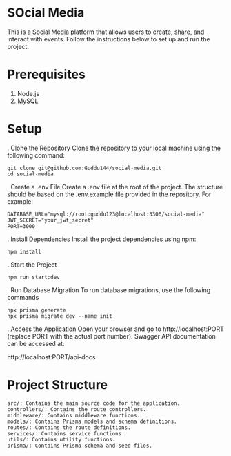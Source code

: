 # SOcial Media

This is a Social Media platform that allows users to create, share, and interact with events. Follow the instructions below to set up and run the project.

# Prerequisites

1. Node.js
2. MySQL

# Setup

. Clone the Repository
Clone the repository to your local machine using the following command:

    git clone git@github.com:Guddu144/social-media.git
    cd social-media

. Create a .env File
Create a .env file at the root of the project. The structure should be based on the .env.example file provided in the repository. For example:

    DATABASE_URL="mysql://root:guddu123@localhost:3306/social-media"
    JWT_SECRET="your_jwt_secret"
    PORT=3000

. Install Dependencies
Install the project dependencies using npm:

    npm install

. Start the Project

    npm run start:dev

. Run Database Migration
To run database migrations, use the following commands

    npx prisma generate
    npx prisma migrate dev --name init

. Access the Application
Open your browser and go to http://localhost:PORT (replace PORT with the actual port number).
Swagger API documentation can be accessed at:

http://localhost:PORT/api-docs

# Project Structure

    src/: Contains the main source code for the application.
    controllers/: Contains the route controllers.
    middleware/: Contains middleware functions.
    models/: Contains Prisma models and schema definitions.
    routes/: Contains the route definitions.
    services/: Contains service functions.
    utils/: Contains utility functions.
    prisma/: Contains Prisma schema and seed files.
